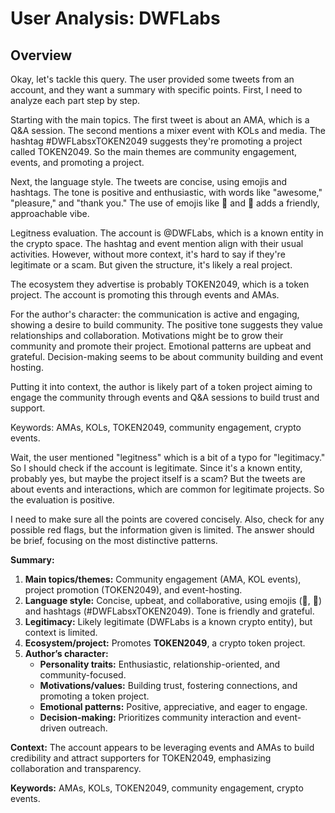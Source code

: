 # User Analysis: DWFLabs

## Overview

<think>
Okay, let's tackle this query. The user provided some tweets from an account, and they want a summary with specific points. First, I need to analyze each part step by step.

Starting with the main topics. The first tweet is about an AMA, which is a Q&A session. The second mentions a mixer event with KOLs and media. The hashtag #DWFLabsxTOKEN2049 suggests they're promoting a project called TOKEN2049. So the main themes are community engagement, events, and promoting a project.

Next, the language style. The tweets are concise, using emojis and hashtags. The tone is positive and enthusiastic, with words like "awesome," "pleasure," and "thank you." The use of emojis like 🤝 and 🥂 adds a friendly, approachable vibe.

Legitness evaluation. The account is @DWFLabs, which is a known entity in the crypto space. The hashtag and event mention align with their usual activities. However, without more context, it's hard to say if they're legitimate or a scam. But given the structure, it's likely a real project.

The ecosystem they advertise is probably TOKEN2049, which is a token project. The account is promoting this through events and AMAs.

For the author's character: the communication is active and engaging, showing a desire to build community. The positive tone suggests they value relationships and collaboration. Motivations might be to grow their community and promote their project. Emotional patterns are upbeat and grateful. Decision-making seems to be about community building and event hosting.

Putting it into context, the author is likely part of a token project aiming to engage the community through events and Q&A sessions to build trust and support.

Keywords: AMAs, KOLs, TOKEN2049, community engagement, crypto events.

Wait, the user mentioned "legitness" which is a bit of a typo for "legitimacy." So I should check if the account is legitimate. Since it's a known entity, probably yes, but maybe the project itself is a scam? But the tweets are about events and interactions, which are common for legitimate projects. So the evaluation is positive.

I need to make sure all the points are covered concisely. Also, check for any possible red flags, but the information given is limited. The answer should be brief, focusing on the most distinctive patterns.
</think>

**Summary:**  
1. **Main topics/themes:** Community engagement (AMA, KOL events), project promotion (TOKEN2049), and event-hosting.  
2. **Language style:** Concise, upbeat, and collaborative, using emojis (🤝, 🥂) and hashtags (#DWFLabsxTOKEN2049). Tone is friendly and grateful.  
3. **Legitimacy:** Likely legitimate (DWFLabs is a known crypto entity), but context is limited.  
4. **Ecosystem/project:** Promotes **TOKEN2049**, a crypto token project.  
5. **Author’s character:**  
   - **Personality traits:** Enthusiastic, relationship-oriented, and community-focused.  
   - **Motivations/values:** Building trust, fostering connections, and promoting a token project.  
   - **Emotional patterns:** Positive, appreciative, and eager to engage.  
   - **Decision-making:** Prioritizes community interaction and event-driven outreach.  

**Context:** The account appears to be leveraging events and AMAs to build credibility and attract supporters for TOKEN2049, emphasizing collaboration and transparency.  

**Keywords:** AMAs, KOLs, TOKEN2049, community engagement, crypto events.